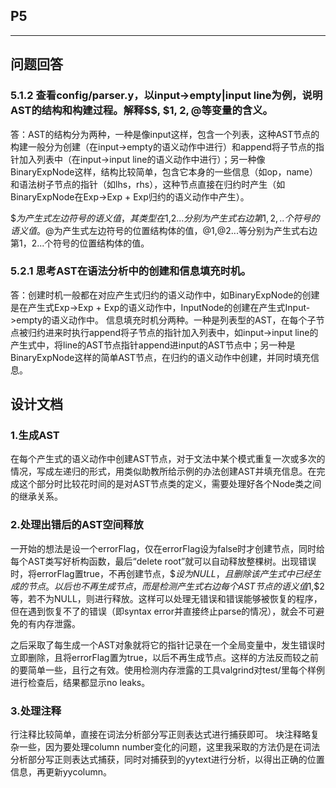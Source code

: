 ## P5
--------------------

## 问题回答

### 5.1.2 查看config/parser.y，以input->empty|input line为例，说明AST的结构和构建过程。解释$$, $1, $2, @$等变量的含义。

答：AST的结构分为两种，一种是像input这样，包含一个列表，这种AST节点的构建一般分为创建（在input->empty的语义动作中进行）和append将子节点的指针加入列表中（在input->input line的语义动作中进行）；另一种像BinaryExpNode这样，结构比较简单，包含它本身的一些信息（如op，name）和语法树子节点的指针（如lhs，rhs），这种节点直接在归约时产生（如BinaryExpNode在Exp->Exp + Exp归约的语义动作中产生）。

$$为产生式左边符号的语义值，其类型在%type中定义，$1,$2...分别为产生式右边第1,2,..个符号的语义值。@$为产生式左边符号的位置结构体的值，@1,@2...等分别为产生式右边第1，2...个符号的位置结构体的值。


### 5.2.1 思考AST在语法分析中的创建和信息填充时机。

答：创建时机一般都在对应产生式归约的语义动作中，如BinaryExpNode的创建是在产生式Exp->Exp + Exp的语义动作中，InputNode的创建在产生式Input->empty的语义动作中。
信息填充时机分两种。一种是列表型的AST，在每个子节点被归约进来时执行append将子节点的指针加入列表中，如input->input line的产生式中，将line的AST节点指针append进input的AST节点中；另一种是BinaryExpNode这样的简单AST节点，在归约的语义动作中创建，并同时填充信息。

## 设计文档

### 1.生成AST
在每个产生式的语义动作中创建AST节点，对于文法中某个模式重复一次或多次的情况，写成左递归的形式，用类似助教所给示例的办法创建AST并填充信息。在完成这个部分时比较花时间的是对AST节点类的定义，需要处理好各个Node类之间的继承关系。

### 2.处理出错后的AST空间释放
一开始的想法是设一个errorFlag，仅在errorFlag设为false时才创建节点，同时给每个AST类写好析构函数，最后“delete root”就可以自动释放整棵树。出现错误时，将errorFlag置true，不再创建节点，$$设为NULL，且删除该产生式中已经生成的节点。以后也不再生成节点，而是检测产生式右边每个AST节点的语义值$1,$2等，若不为NULL，则进行释放。这样可以处理无错误和错误能够被恢复的程序，但在遇到恢复不了的错误（即syntax error并直接终止parse的情况），就会不可避免的有内存泄露。

之后采取了每生成一个AST对象就将它的指针记录在一个全局变量中，发生错误时立即删除，且将errorFlag置为true，以后不再生成节点。这样的方法反而较之前的要简单一些，且行之有效。使用检测内存泄露的工具valgrind对test/里每个样例进行检查后，结果都显示no leaks。

### 3.处理注释
行注释比较简单，直接在词法分析部分写正则表达式进行捕获即可。
块注释略复杂一些，因为要处理column number变化的问题，这里我采取的方法仍是在词法分析部分写正则表达式捕获，同时对捕获到的yytext进行分析，以得出正确的位置信息，再更新yycolumn。




